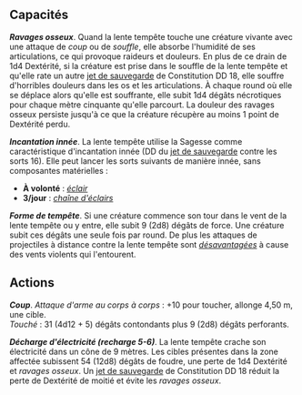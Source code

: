 ## Capacités
_**Ravages osseux**_. Quand la lente tempête touche une créature vivante avec une attaque de _coup_ ou de _souffle_, elle absorbe l'humidité de ses articulations, ce qui provoque raideurs et douleurs. En plus de ce drain de 1d4 Dextérité, si la créature est prise dans le souffle de la lente tempête et qu'elle rate un autre [jet de sauvegarde](/utiliser-les-caracteristiques/#jets-de-sauvegarde) de Constitution DD 18, elle souffre d'horribles douleurs dans les os et les articulations. À chaque round où elle se déplace alors qu'elle est souffrante, elle subit 1d4 dégâts nécrotiques pour chaque mètre cinquante qu'elle parcourt. La douleur des ravages osseux persiste jusqu'à ce que la créature récupère au moins 1 point de Dextérité perdu.

_**Incantation innée**_. La lente tempête utilise la Sagesse comme caractéristique d'incantation innée (DD du [jet de sauvegarde](/utiliser-les-caracteristiques/#jets-de-sauvegarde) contre les sorts 16). Elle peut lancer les sorts suivants de manière innée, sans composantes matérielles :
* **À volonté** : [_éclair_](/grimoire/eclair/)
* **3/jour** : [_chaîne d'éclairs_](/grimoire/chaine-d-eclairs/)

_**Forme de tempête**_. Si une créature commence son tour dans le vent de la lente tempête ou y entre, elle subit 9 (2d8) dégâts de force. Une créature subit ces dégâts une seule fois par round. De plus les attaques de projectiles à distance contre la lente tempête sont [_désavantagées_](/utiliser-les-caracteristiques/#avantage-et-desavantage) à cause des vents violents qui l'entourent.

## Actions
_**Coup**_. _Attaque d'arme au corps à corps_ : +10 pour toucher, allonge 4,50 m, une cible.  
_Touché_ : 31 (4d12 + 5) dégâts contondants plus 9 (2d8) dégâts perforants.

_**Décharge d'électricité (recharge 5-6)**_. La lente tempête crache son électricité dans un cône de 9 mètres. Les cibles présentes dans la zone affectée subissent 54 (12d8) dégâts de foudre, une perte de 1d4 Dextérité et _ravages osseux_. Un [jet de sauvegarde](/utiliser-les-caracteristiques/#jets-de-sauvegarde) de Constitution DD 18 réduit la perte de Dextérité de moitié et évite les _ravages osseux_.
